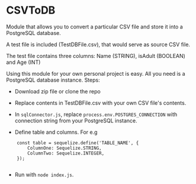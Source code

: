 # CSVToDB
Module that allows you to convert a particular CSV file and store it into a PostgreSQL database.

A test file is included (TestDBFile.csv), that would serve as source CSV file.

The test file contains three columns: Name (STRING), isAdult (BOOLEAN) and Age (INT)

Using this module for your own personal project is easy. All you need is a PostgreSQL database instance. Steps:

* Download zip file or clone the repo

* Replace contents in TestDBFile.csv with your own CSV file's contents.

* In `sqlConnector.js`, replace `process.env.POSTGRES_CONNECTION` with connection string from your PostgreSQL instance.

* Define table and columns. For e.g 

```
    const table = sequelize.define('TABLE_NAME', {
        ColumnOne: Sequelize.STRING,
        ColumnTwo: Sequelize.INTEGER,
    });
 
 ```
 
* Run with `node index.js`.

